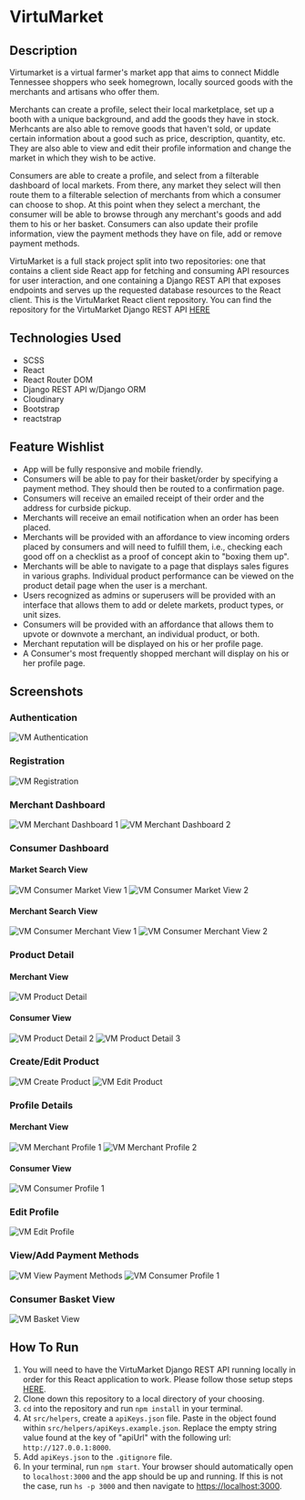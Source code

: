 # VirtuMarket
## Description
Virtumarket is a virtual farmer's market app that aims to connect Middle Tennessee shoppers who seek homegrown, locally sourced goods with the merchants and artisans who offer them.  

Merchants can create a profile, select their local marketplace, set up a booth with a unique background, and add the goods they have in stock.  Merhcants are also able to remove goods that haven't sold, or update certain information about a good such as price, description, quantity, etc. They are also able to view and edit their profile information and change the market in which they wish to be active.

Consumers are able to create a profile, and select from a filterable dashboard of local markets.  From there, any market they select will then route them to a filterable selection of merchants from which a consumer can choose to shop.  At this point when they select a merchant, the consumer will be able to browse through any merchant's goods and add them to his or her basket.  Consumers can also update their profile information, view the payment methods they have on file, add or remove payment methods.


VirtuMarket is a full stack project split into two repositories: one that contains a client side React app for fetching and consuming API resources for user interaction, and one containing a Django REST API that exposes endpoints and serves up the requested database resources to the React client.  This is the VirtuMarket React client repository.  You can find the repository for the VirtuMarket Django REST API [HERE](https://github.com/davideverett89/virtumarket)

## Technologies Used
* SCSS
* React
* React Router DOM
* Django REST API w/Django ORM
* Cloudinary
* Bootstrap
* reactstrap

## Feature Wishlist
* App will be fully responsive and mobile friendly.
* Consumers will be able to pay for their basket/order by specifying a payment method.  They should then be routed to a confirmation page.
* Consumers will receive an emailed receipt of their order and the address for curbside pickup.
* Merchants will receive an email notification when an order has been placed.
* Merchants will be provided with an affordance to view incoming orders placed by consumers and will need to fulfill them, i.e., checking each good off on a checklist as a proof of concept akin to "boxing them up".
* Merchants will be able to navigate to a page that displays sales figures in various graphs.  Individual product performance can be viewed on the product detail page when the user is a merchant.
* Users recognized as admins or superusers will be provided with an interface that allows them to add or delete markets, product types, or unit sizes.
* Consumers will be provided with an affordance that allows them to upvote or downvote a merchant, an individual product, or both.
* Merchant reputation will be displayed on his or her profile page.
* A Consumer's most frequently shopped merchant will display on his or her profile page.
## Screenshots
### Authentication
![VM Authentication](src/images/vm-authentication.png)
### Registration
![VM Registration](src/images/vm-registration.png)
### Merchant Dashboard
![VM Merchant Dashboard 1](src/images/vm-merchant-dashboard1.png)
![VM Merchant Dashboard 2](src/images/vm-merchant-dashboard2.png)
### Consumer Dashboard
#### Market Search View
![VM Consumer Market View 1](src/images/vm-consumer-market1.png)
![VM Consumer Market View 2](src/images/vm-consumer-market2.png)
#### Merchant Search View
![VM Consumer Merchant View 1](src/images/vm-merchant-search1.png)
![VM Consumer Merchant View 2](src/images/vm-merchant-search2.png)
### Product Detail
#### Merchant View
![VM Product Detail](src/images/vm-product-detail.png)
#### Consumer View
![VM Product Detail 2](src/images/vm-product-detail2.png)
![VM Product Detail 3](src/images/vm-product-detail3.png)
### Create/Edit Product
![VM Create Product](src/images/vm-create-product.png)
![VM Edit Product](src/images/vm-edit-product.png)
### Profile Details
#### Merchant View
![VM Merchant Profile 1](src/images/vm-merchant-details.png)
![VM Merchant Profile 2](src/images/vm-merchant-details2.png)
#### Consumer View
![VM Consumer Profile 1](src/images/vm-consumer-details.png)
### Edit Profile
![VM Edit Profile](src/images/vm-edit-profile.png)
### View/Add Payment Methods
![VM View Payment Methods](src/images/vm-payment-method-view.png)
![VM Consumer Profile 1](src/images/vm-payment-method-add.png)
### Consumer Basket View
![VM Basket View](src/images/vm-consumer-basket.png)
## How To Run
1. You will need to have the VirtuMarket Django REST API running locally in order for this React application to work.  Please follow those setup steps [HERE](https://github.com/davideverett89/virtumarket).
2. Clone down this repository to a local directory of your choosing.
3. `cd` into the repository and run `npm install` in your terminal.
4. At `src/helpers`, create a `apiKeys.json` file.  Paste in the object found within `src/helpers/apiKeys.example.json`.  Replace the empty string value found at the key of "apiUrl" with the following url: `http://127.0.0.1:8000`.  
5. Add `apiKeys.json` to the `.gitignore` file.
6. In your terminal, run `npm start`.  Your browser should automatically open to `localhost:3000` and the app should be up and running.  If this is not the case, run `hs -p 3000` and then navigate to [https://localhost:3000](https://localhost:3000).
